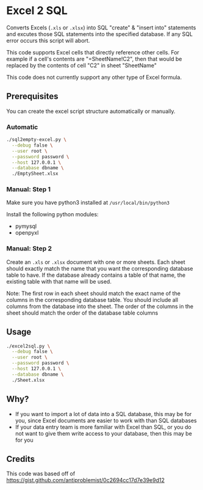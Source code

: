 # Excel 2 SQL

Converts Excels (`.xls` or `.xlsx`) into SQL "create" & "insert into" statements and excutes those SQL statements into the specified database. If any SQL error occurs this script will abort.

This code supports Excel cells that directly reference other cells. For example if a cell's contents are "=SheetName!C2", then that would be replaced by the contents of cell "C2" in sheet "SheetName"

This code does not currently support any other type of Excel formula.

## Prerequisites

You can create the excel script structure automatically or manually.

### Automatic

```bash
./sql2empty-excel.py \
  --debug false \
  --user root \
  --password password \
  --host 127.0.0.1 \
  --database dbname \
  ./EmptySheet.xlsx
```

### Manual: Step 1

Make sure you have python3 installed at `/usr/local/bin/python3`

Install the following python modules:

* pymysql
* openpyxl

### Manual: Step 2

Create an `.xls` or `.xlsx` document with one or more sheets. Each sheet should exactly match the name that you want the corresponding database table to have. If the database already contains a table of that name, the existing table with that name will be used.

Note: The first row in each sheet should match the exact name of the columns in the corresponding database table. You should include all columns from the database into the sheet. The order of the columns in the sheet should match the order of the database table columns

## Usage

```bash
./excel2sql.py \
  --debug false \
  --user root \
  --password password \
  --host 127.0.0.1 \
  --database dbname \
  ./Sheet.xlsx
```

## Why?

* If you want to import a lot of data into a SQL database, this may be for you, since Excel documents are easier to work with than SQL databases
* If your data entry team is more familiar with Excel than SQL, or you do not want to give them write access to your database, then this may be for you

## Credits

This code was based off of https://gist.github.com/antiproblemist/0c2694cc17d7e39e9d12
